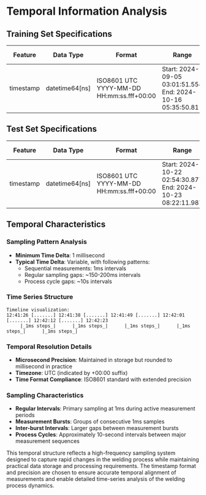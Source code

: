 # Temporal Information Analysis

## Training Set Specifications

| Feature | Data Type | Format | Range | Resolution | No of Samples |
|---------|-----------|--------|--------|------------|-------------|
| timestamp | datetime64[ns] | ISO8601 UTC<br>YYYY-MM-DD HH:mm:ss.fff+00:00 | Start: 2024-09-05 03:01:51.554<br>End: 2024-10-16 05:35:50.81 | 1 millisecond | 4660000 |

## Test Set Specifications

| Feature | Data Type | Format | Range | Resolution | No of Samples |
|---------|-----------|--------|--------|------------|-------------|
| timestamp | datetime64[ns] | ISO8601 UTC<br>YYYY-MM-DD HH:mm:ss.fff+00:00 | Start: 2024-10-22 02:54:30.877<br>End: 2024-10-23 08:22:11.987 | 1 millisecond | 167000 |

## Temporal Characteristics

### Sampling Pattern Analysis
- **Minimum Time Delta**: 1 millisecond
- **Typical Time Delta**: Variable, with following patterns:
  - Sequential measurements: 1ms intervals
  - Regular sampling gaps: ~150-200ms intervals
  - Process cycle gaps: ~10s intervals

### Time Series Structure
```
Timeline visualization:
12:41:26 [.......] 12:41:38 [.......] 12:41:49 [.......] 12:42:01 [.......] 12:42:12 [.......] 12:42:23
     |_1ms steps_|      |_1ms steps_|      |_1ms steps_|      |_1ms steps_|      |_1ms steps_|
```

### Temporal Resolution Details
- **Microsecond Precision**: Maintained in storage but rounded to millisecond in practice
- **Timezone**: UTC (indicated by +00:00 suffix)
- **Time Format Compliance**: ISO8601 standard with extended precision

### Sampling Characteristics
- **Regular Intervals**: Primary sampling at 1ms during active measurement periods
- **Measurement Bursts**: Groups of consecutive 1ms samples
- **Inter-burst Intervals**: Larger gaps between measurement bursts
- **Process Cycles**: Approximately 10-second intervals between major measurement sequences

This temporal structure reflects a high-frequency sampling system designed to capture rapid changes in the welding process while maintaining practical data storage and processing requirements. The timestamp format and precision are chosen to ensure accurate temporal alignment of measurements and enable detailed time-series analysis of the welding process dynamics.
